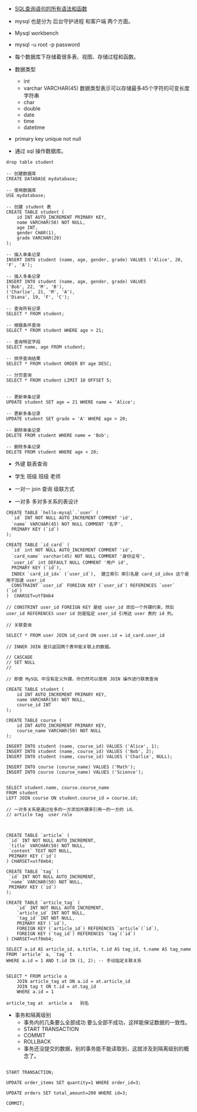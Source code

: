 * [SQL查询语句的所有语法和函数](https://juejin.cn/book/7226988578700525605/section/7238472325102829629)
* mysql 也是分为 后台守护进程 和客户端 两个方面。
* Mysql workbench
* mysql -u root -p  password



* 每个数据库下存储着很多表、视图、存储过程和函数。
* 数据类型
    - int
    - varchar  VARCHAR(45) 数据类型表示可以存储最多45个字符的可变长度字符串
    - char
    - double
    - date
    - time
    - datetime
* primary key   unique not null


* 通过 sql 操作数据库。

```
drop table student

-- 创建数据库
CREATE DATABASE mydatabase;

-- 使用数据库
USE mydatabase;

-- 创建 student 表
CREATE TABLE student (
    id INT AUTO_INCREMENT PRIMARY KEY,
    name VARCHAR(50) NOT NULL,
    age INT,
    gender CHAR(1),
    grade VARCHAR(20)
);

-- 插入单条记录
INSERT INTO student (name, age, gender, grade) VALUES ('Alice', 20, 'F', 'A');

-- 插入多条记录
INSERT INTO student (name, age, gender, grade) VALUES 
('Bob', 22, 'M', 'B'),
('Charlie', 21, 'M', 'A'),
('Diana', 19, 'F', 'C');

-- 查询所有记录
SELECT * FROM student;

-- 根据条件查询
SELECT * FROM student WHERE age > 21;

-- 查询特定字段
SELECT name, age FROM student;

-- 排序查询结果
SELECT * FROM student ORDER BY age DESC;

-- 分页查询
SELECT * FROM student LIMIT 10 OFFSET 5;


-- 更新单条记录
UPDATE student SET age = 21 WHERE name = 'Alice';

-- 更新多条记录
UPDATE student SET grade = 'A' WHERE age > 20;

-- 删除单条记录
DELETE FROM student WHERE name = 'Bob';

-- 删除多条记录
DELETE FROM student WHERE age < 20;

```

* 外键 联表查询

* 学生 班级  班级 老师
* 一对一 join 查询  级联方式
* 一对多 多对多关系的表设计

```
CREATE TABLE `hello-mysql`.`user` (
  `id` INT NOT NULL AUTO_INCREMENT COMMENT 'id',
  `name` VARCHAR(45) NOT NULL COMMENT '名字',
  PRIMARY KEY (`id`)
);

CREATE TABLE `id_card` (
  `id` int NOT NULL AUTO_INCREMENT COMMENT 'id',
  `card_name` varchar(45) NOT NULL COMMENT '身份证号',
  `user_id` int DEFAULT NULL COMMENT '用户 id',
  PRIMARY KEY (`id`),
  INDEX `card_id_idx` (`user_id`),  建立索引 索引名是 card_id_idex 这个是用于加速 user_id
  CONSTRAINT `user_id` FOREIGN KEY (`user_id`) REFERENCES `user` (`id`)  
)  CHARSET=utf8mb4

// CONSTRINT user_id FOREIGN KEY 是给 user_id 添加一个外键约束，然后 user_id REFERENCES user id 则是指定 user_id 引用这 user 表的 id 列。

// 关联查询

SELECT * FROM user JOIN id_card ON user.id = id_card.user_id

// INNER JOIN 是只返回两个表中能关联上的数据。

// CASCADE  
// SET NULL
// 

// 即使 MySQL 中没有定义外键，你仍然可以使用 JOIN 操作进行联表查询

CREATE TABLE student (
    id INT AUTO_INCREMENT PRIMARY KEY,
    name VARCHAR(50) NOT NULL,
    course_id INT
);

CREATE TABLE course (
    id INT AUTO_INCREMENT PRIMARY KEY,
    course_name VARCHAR(50) NOT NULL
);

INSERT INTO student (name, course_id) VALUES ('Alice', 1);
INSERT INTO student (name, course_id) VALUES ('Bob', 2);
INSERT INTO student (name, course_id) VALUES ('Charlie', NULL);

INSERT INTO course (course_name) VALUES ('Math');
INSERT INTO course (course_name) VALUES ('Science');


SELECT student.name, course.course_name
FROM student
LEFT JOIN course ON student.course_id = course.id;

// 一对多关系是通过在多的一方添加外键来引用一的一方的 id。
// article tag  user role



CREATE TABLE `article` (
 `id` INT NOT NULL AUTO_INCREMENT,
 `title` VARCHAR(50) NOT NULL,
 `content` TEXT NOT NULL,
 PRIMARY KEY (`id`)
) CHARSET=utf8mb4;

CREATE TABLE `tag` (
 `id` INT NOT NULL AUTO_INCREMENT,
 `name` VARCHAR(50) NOT NULL,
 PRIMARY KEY (`id`)
);

CREATE TABLE `article_tag` (
    `id` INT NOT NULL AUTO_INCREMENT,
    `article_id` INT NOT NULL,
    `tag_id` INT NOT NULL,
    PRIMARY KEY (`id`),
    FOREIGN KEY (`article_id`) REFERENCES `article`(`id`),
    FOREIGN KEY (`tag_id`) REFERENCES `tag`(`id`)
) CHARSET=utf8mb4;

SELECT a.id AS article_id, a.title, t.id AS tag_id, t.name AS tag_name
FROM `article` a, `tag` t
WHERE a.id = 1 AND t.id IN (1, 2); -- 手动指定关联关系


SELECT * FROM article a 
    JOIN article_tag at ON a.id = at.article_id
    JOIN tag t ON t.id = at.tag_id
    WHERE a.id = 1

article_tag at  article a   别名

```

* 事务和隔离级别
    - 事务内的几条要么全部成功 要么全部不成功，这样能保证数据的一致性。
    - START TRANSACTION
    - COMMIT  
    - ROLLBACK
    - 事务还没提交的数据，别的事务能不能读取到，这就涉及到隔离级别的概念了。

```

START TRANSACTION;

UPDATE order_items SET quantity=1 WHERE order_id=3;

UPDATE orders SET total_amount=200 WHERE id=3;

COMMIT;


```
